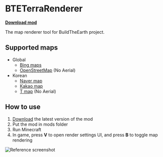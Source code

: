 # BTETerraRenderer
[**Download mod**][latest version download link]

The map renderer tool for BuildTheEarth project.



## Supported maps

* Global
  * [Bing maps](https://www.bing.com/maps)
  * [OpenStreetMap](http://openstreetmap.org/) (No Aerial)
* Korean
  * [Naver map](https://map.naver.com/)
  * [Kakao map](https://map.kakao.com/)
  * [T map](https://www.tmap.co.kr/) (No Aerial)



## How to use

1. [Download][latest version download link] the latest version of the mod
2. Put the mod in mods folder
3. Run Minecraft
4. In game, press **V** to open render settings UI, and press **B** to toggle map rendering

![Reference screenshot](https://github.com/tf2mandeokyi/BTETerraRenderer/raw/master/docs/screenshot0.png "Location: Manhattan, New York (40.70339 N, 74.01777 W)")

[latest version download link]: https://github.com/tf2mandeokyi/BTETerraRenderer/releases/download/1.01.3/mapdisp4bte-1.01.3.jar
